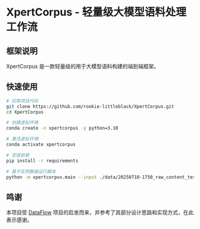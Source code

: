 # XpertCorpus - 轻量级大模型语料处理工作流

## 框架说明

XpertCorpus 是一款轻量级的用于大模型语料构建的端到端框架。

## 快速使用

```bash
# 拉取项目代码
git clone https://github.com/rookie-littleblack/XpertCorpus.git
cd XpertCorpus

# 创建虚拟环境
conda create -n xpertcorpus -y python=3.10

# 激活虚拟环境
conda activate xpertcorpus

# 安装依赖
pip install -r requirements

# 基于实例数据运行脚本
python -m xpertcorpus.main --input ./data/20250710-1750_raw_content_test_1.jsonl --output ./output --max_workers 10
```

## 鸣谢

本项目受 [DataFlow](https://github.com/OpenDCAI/DataFlow) 项目的启发而来，并参考了其部分设计思路和实现方式，在此表示感谢。